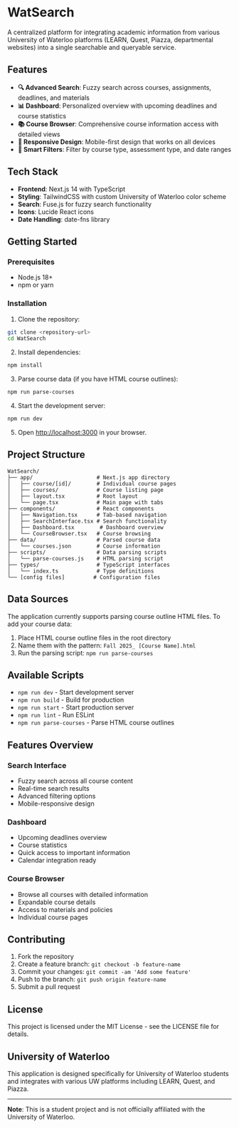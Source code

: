 # WatSearch

A centralized platform for integrating academic information from various University of Waterloo platforms (LEARN, Quest, Piazza, departmental websites) into a single searchable and queryable service.

## Features

- **🔍 Advanced Search**: Fuzzy search across courses, assignments, deadlines, and materials
- **📊 Dashboard**: Personalized overview with upcoming deadlines and course statistics
- **📚 Course Browser**: Comprehensive course information access with detailed views
- **📱 Responsive Design**: Mobile-first design that works on all devices
- **🎯 Smart Filters**: Filter by course type, assessment type, and date ranges

## Tech Stack

- **Frontend**: Next.js 14 with TypeScript
- **Styling**: TailwindCSS with custom University of Waterloo color scheme
- **Search**: Fuse.js for fuzzy search functionality
- **Icons**: Lucide React icons
- **Date Handling**: date-fns library

## Getting Started

### Prerequisites

- Node.js 18+
- npm or yarn

### Installation

1. Clone the repository:

```bash
git clone <repository-url>
cd WatSearch
```

2. Install dependencies:

```bash
npm install
```

3. Parse course data (if you have HTML course outlines):

```bash
npm run parse-courses
```

4. Start the development server:

```bash
npm run dev
```

5. Open [http://localhost:3000](http://localhost:3000) in your browser.

## Project Structure

```
WatSearch/
├── app/                    # Next.js app directory
│   ├── course/[id]/        # Individual course pages
│   ├── courses/            # Course listing page
│   ├── layout.tsx          # Root layout
│   └── page.tsx            # Main page with tabs
├── components/             # React components
│   ├── Navigation.tsx      # Tab-based navigation
│   ├── SearchInterface.tsx # Search functionality
│   ├── Dashboard.tsx        # Dashboard overview
│   └── CourseBrowser.tsx   # Course browsing
├── data/                   # Parsed course data
│   └── courses.json        # Course information
├── scripts/                # Data parsing scripts
│   └── parse-courses.js    # HTML parsing script
├── types/                  # TypeScript interfaces
│   └── index.ts            # Type definitions
└── [config files]         # Configuration files
```

## Data Sources

The application currently supports parsing course outline HTML files. To add your course data:

1. Place HTML course outline files in the root directory
2. Name them with the pattern: `Fall 2025_ [Course Name].html`
3. Run the parsing script: `npm run parse-courses`

## Available Scripts

- `npm run dev` - Start development server
- `npm run build` - Build for production
- `npm run start` - Start production server
- `npm run lint` - Run ESLint
- `npm run parse-courses` - Parse HTML course outlines

## Features Overview

### Search Interface

- Fuzzy search across all course content
- Real-time search results
- Advanced filtering options
- Mobile-responsive design

### Dashboard

- Upcoming deadlines overview
- Course statistics
- Quick access to important information
- Calendar integration ready

### Course Browser

- Browse all courses with detailed information
- Expandable course details
- Access to materials and policies
- Individual course pages

## Contributing

1. Fork the repository
2. Create a feature branch: `git checkout -b feature-name`
3. Commit your changes: `git commit -am 'Add some feature'`
4. Push to the branch: `git push origin feature-name`
5. Submit a pull request

## License

This project is licensed under the MIT License - see the LICENSE file for details.

## University of Waterloo

This application is designed specifically for University of Waterloo students and integrates with various UW platforms including LEARN, Quest, and Piazza.

---

**Note**: This is a student project and is not officially affiliated with the University of Waterloo.
